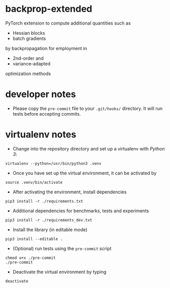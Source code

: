 # backprop-extended

PyTorch extension to compute additional quantities such as
* Hessian blocks
* batch gradients

by backpropagation for employment in 
* 2nd-order and
* variance-adapted

optimization methods

# developer notes
* Please copy the `pre-commit` file to your `.git/hooks/` directory. It will run tests before accepting commits.


# virtualenv notes
* Change into the repository directory and set up a virtualenv with _Python 3_:
```console
virtualenv --python=/usr/bin/python3 .venv
```

* Once you have set up the virtual environment, it can be activated by
```console
source .venv/bin/activate
```

* After activating the environment, install dependencies
```console
pip3 install -r ./requirements.txt
```

* Additional dependencies for benchmarks, tests and experiments
```console
pip3 install -r ./requirements_dev.txt
```

* Install the library (in editable mode)
```console
pip3 install --editable .
```

* (Optional) run tests using the `pre-commit` script
```console
chmod u+x ./pre-commit
./pre-commit
```

* Deactivate the virtual environment by typing
```console
deactivate
```